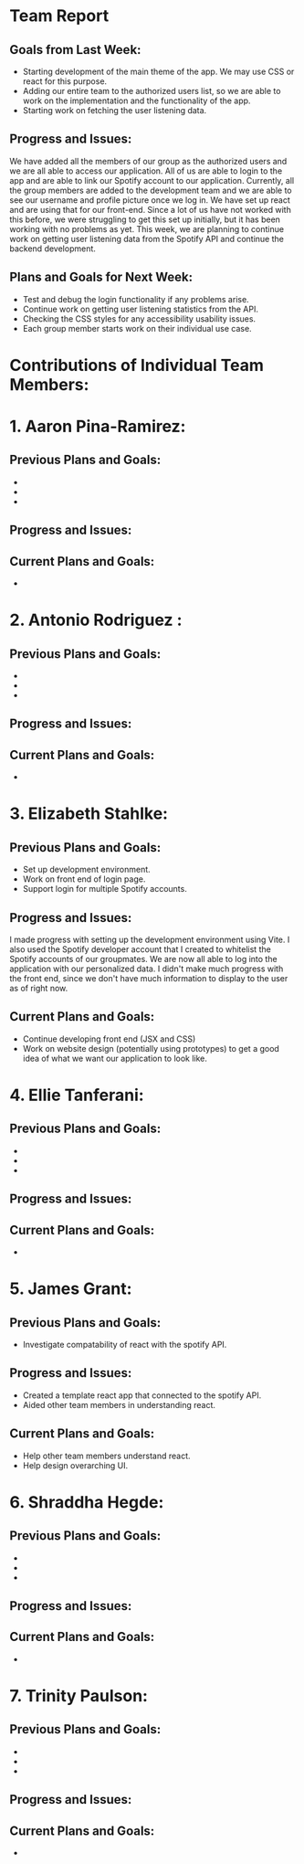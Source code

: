 # Team Report
## Goals from Last Week:
- Starting development of the main theme of the app. We may use CSS or react for this purpose. 
- Adding our entire team to the authorized users list, so we are able to work on the implementation and the functionality of the app. 
- Starting work on fetching the user listening data. 

## Progress and Issues:
We have added all the members of our group as the authorized users and we are all able to access our application. All of us are able to login to the app and are able to link our Spotify account to our application. Currently, all the group members are added to the development team and we are able to see our username and profile picture once we log in. We have set up react and are using that for our front-end. Since a lot of us have not worked with this before, we were struggling to get this set up initially, but it has been working with no problems as yet. This week, we are planning to continue work on getting user listening data from the Spotify API and continue the backend development. 

## Plans and Goals for Next Week:
- Test and debug the login functionality if any problems arise. 
- Continue work on getting user listening statistics from the API.
- Checking the CSS styles for any accessibility usability issues. 
- Each group member starts work on their individual use case. 

# Contributions of Individual Team Members: 

# 1. Aaron Pina-Ramirez: 
## Previous Plans and Goals:
- 
-
-

## Progress and Issues:

## Current Plans and Goals:
-


# 2. Antonio Rodriguez :
## Previous Plans and Goals:
-
-
-

## Progress and Issues:

## Current Plans and Goals:
-

# 3. Elizabeth Stahlke:
## Previous Plans and Goals:
- Set up development environment.
- Work on front end of login page.
- Support login for multiple Spotify accounts.

## Progress and Issues:
I made progress with setting up the development environment using Vite. I also used the Spotify developer account that I created to whitelist the Spotify accounts of our groupmates. We are now all able to log into the application with our personalized data. I didn't make much progress with the front end, since we don't have much information to display to the user as of right now.

## Current Plans and Goals:
- Continue developing front end (JSX and CSS)
- Work on website design (potentially using prototypes) to get a good idea of what we want our application to look like.

# 4. Ellie Tanferani:
## Previous Plans and Goals:
-
-
-

## Progress and Issues:

## Current Plans and Goals:
-

# 5. James Grant:
## Previous Plans and Goals:
- Investigate compatability of react with the spotify API.

## Progress and Issues:
- Created a template react app that connected to the spotify API.
- Aided other team members in understanding react.

## Current Plans and Goals:
- Help other team members understand react.
- Help design overarching UI.

# 6. Shraddha Hegde:
## Previous Plans and Goals:
-
-
-

## Progress and Issues:

## Current Plans and Goals:
-

# 7. Trinity Paulson:
## Previous Plans and Goals:
-
-
-

## Progress and Issues:

## Current Plans and Goals:
-
